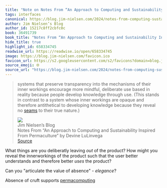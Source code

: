 ```yaml
---
title: "Note on Notes From “An Approach to Computing and Sustainability Inspired From Permaculture”  by Devine LuLinvega via Jim Nielsen’s Blog"
tags: interfaces
canonical: https://blog.jim-nielsen.com/2024/notes-from-computing-sustainably/
author: Jim Nielsen’s Blog
author_id: 15217c8ff2cbfc0c
book: 36491739
book_title: "Notes From “An Approach to Computing and Sustainability Inspired From Permaculture”  by Devine LuLinvega"
hide_title: true
highlight_id: 658334745
readwise_url: https://readwise.io/open/658334745
image: https://blog.jim-nielsen.com/favicon.ico
favicon_url: https://s2.googleusercontent.com/s2/favicons?domain=blog.jim-nielsen.com
source_emoji: 🌐
source_url: "https://blog.jim-nielsen.com/2024/notes-from-computing-sustainably/#:~:text=systems%20that%20preserve,their%20true%20nature.%29"
---
```


> systems that preserve transparency into the mechanisms of their inner workings encourage more mindful, deliberate use based in reality because people develop knowledge through use. (This stands in contrast to a system whose inner workings are opaque and therefore antithetical to developing knowledge because they reveal no [seams](https://adactio.com/journal/6786) to their true nature.)
> <div class="quoteback-footer"><div class="quoteback-avatar"><img class="mini-favicon" src="https://s2.googleusercontent.com/s2/favicons?domain=blog.jim-nielsen.com"></div><div class="quoteback-metadata"><div class="metadata-inner"><span style="display:none">FROM:</span><div aria-label="Jim Nielsen’s Blog" class="quoteback-author"> Jim Nielsen’s Blog</div><div aria-label="Notes From “An Approach to Computing and Sustainability Inspired From Permaculture”  by Devine LuLinvega" class="quoteback-title"> Notes From “An Approach to Computing and Sustainability Inspired From Permaculture”  by Devine LuLinvega</div></div></div><div class="quoteback-backlink"><a target="_blank" aria-label="go to the full text of this quotation" rel="noopener" href="https://blog.jim-nielsen.com/2024/notes-from-computing-sustainably/#:~:text=systems%20that%20preserve,their%20true%20nature.%29" class="quoteback-arrow"> Source</a></div></div>

What things are you deliberatly leaving *out* of the product? How might you reveal the innerworkings of the product such that the user better understands and therefore better *uses* the product?

Can you "articulate the value of absence" - _elegance_?

Absence of cruft supports [permacomputing](/sources/#22743765)